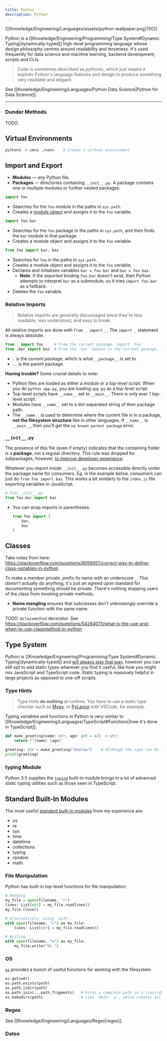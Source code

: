 ```yaml
---
title: Python
description: Python
---
```


![[Knowledge/Engineering/Languages/assets/python-wallpaper.png|700]]

Python is a [[Knowledge/Engineering/Programming/Type System#Dynamic Typing|dynamically-typed]] high-level programming language whose design philosophy centres around readability and terseness. It's used frequently for data science and machine learning, backend development, scripts and CLIs.

> Code is sometimes described as *pythonic*, which just means it exploits Python's language features and design to produce something very readable and elegant.

See [[Knowledge/Engineering/Languages/Python Data Science|Python for Data Science]].

---

### Dunder Methods
TODO.


## Virtual Environments

```bash
python3 -m venv ./venv    # Create a virtual environment 
```

## Import and Export
- **Modules** — any Python file.
- **Packages** — directories containing `__init__.py`. A package *contains* one or multiple modules or further nested packages.

```python
import foo
```
- Searches for the `foo` module in the paths in `sys.path`.
- Creates a [module object](https://github.com/python/cpython/blob/3.9/Objects/moduleobject.c) and assigns it to the `foo` variable.

```python
import foo.bar
```
- Searches for the `foo` package in the paths in `sys.path`, and then finds the `bar` module in that package.
- Creates a module object and assigns it to the `foo` variable. 

```python
from foo import bar, baz
```
- Searches for `foo` in the paths in `sys.path`.
- Creates a module object and assigns it to the `foo` variable. 
- Declares and initialises variables `bar = foo.bar` and `baz = foo.baz`.
    - **Note**: if the exported binding `foo.bar` doesn't exist, then Python attempts to interpret `bar` as a submodule, so it tries `import foo.bar` as a fallback.
- Deletes the `foo` variable.

### Relative Imports
> Relative imports are generally discouraged since they're less readable, less understood, and easy to break.

All relative imports are done with `from _ import _`. The `import _` statement is always absolute.
```python
from . import foo     # From the current package, import `foo`.
from .bar import baz  # From the `bar` module in the current package, import `baz`.
```
- `.` is the *current package*, which is what `__package__` is set to.
- `..` is the parent package.

**Having trouble?**
Some crucial details to note:
- Python files are loaded as either a *module* or a *top-level script*. When you do `python app.py`, you are loading `app.py` as a top-level script.
- Top-level scripts have `__name__` set to `__main__`. There is only ever 1 top-level script.
- Modules have `__name__` set to a dot-separated string of their package path.
- The `__name__` is used to determine where the current file is in a package, **not the filesystem structure** like in other languages. If `__name__` is `__main__`, then you'll get the `no known parent package` error.

### `__init__.py`
The presence of this file (even if empty) indicates that the containing folder is a **package**, not a regular directory. This rule was dropped for subpackages, however, [to improve developer experience](https://mail.python.org/pipermail/python-dev/2006-April/064400.html).

Whatever you import inside `__init__.py` becomes accessible directly under the package name for consumers. Eg. in the example below, consumers can just do `from foo import baz`. This works a bit similarly to the `index.js` file exporting variables in JavaScript.
```python
# foo/__init__.py
from foo.bar import baz
```



- You can wrap imports in parentheses.
    ```python
    from foo import (
        bar,
        baz
    )
    ```

## Classes

Take notes from here: https://stackoverflow.com/questions/9056957/correct-way-to-define-class-variables-in-python

To make a member private, prefix its name with an underscore `_`. This doesn't actually do anything, it's just an agreed upon standard for documenting something  should be private. There's nothing stopping users of the class from invoking private methods.
- **Name mangling** ensures that subclasses don't unknowingly override a private function with the same name.

TODO: `@classmethod` decorator. See https://stackoverflow.com/questions/54264073/what-is-the-use-and-when-to-use-classmethod-in-python

## Type System
Python is [[Knowledge/Engineering/Programming/Type System#Dynamic Typing|dynamically-typed]] and [will always stay that way](https://peps.python.org/pep-0484/#non-goals), however you can still opt to add static types wherever you find it useful, like how you might mix JavaScript and TypeScript code. Static typing is massively helpful in large projects as opposed to one-off scripts.

### Type Hints
> Type hints **do nothing** at runtime. You have to use a static type checker such as [Mypy](https://realpython.com/python-type-checking/), or [PyLance](https://marketplace.visualstudio.com/items?itemName=ms-python.vscode-pylance) with VSCode, for example.

Typing variables and functions in Python is very similar to [[Knowledge/Engineering/Languages/TypeScript#Functions|how it's done in TypeScript]]. 
```python
def make_greeting(name: str, age: int = 42) -> str:
    return f"{name} {age}"

greeting: str = make_greeting("Andrew")    # Although the type can be inferred, annotating the type is still great for documentation.
print(greeting)
```

### typing Module
Python 3.5 supplies the [`typing`](https://docs.python.org/3/library/typing.html) built-in module brings in a lot of advanced static typing utilities such as those seen in TypeScript. 

## Standard Built-In Modules
The most useful [standard built-in modules](https://docs.python.org/3/py-modindex.html)  from my experience are:
- os
- re
- sys
- time
- datetime
- collections
- typing
- random
- math

### File Manipulation
Python has built-in top-level functions for file manipulation:
```python
# Reading.
my_file = open(filename, "r")
lines: List[str] = my_file.readlines()
my_file.close()

# Alternatively, using `with`:
with open(filename, "r") as my_file:
    lines: List[str] = my_file.readlines()

# Writing.
with open(filename, "w") as my_file:
    my_file.write("Hi.")
```

### OS
[`os`](https://docs.python.org/3/library/os.html) provides a bunch of useful functions for working with the filesystem.
```python
os.getcwd()
os.path.exists(path)
os.path.isdir(path)
os.path.join(...path_fragments)   # Forms a complete path in a cross-OS way (since Windows uses backslash separators).
os.makedirs(path)                 # Like `mkdir -p`, which creates all non-existent directories along the path.
```

### Regex
See [[Knowledge/Engineering/Languages/Regex|regex]].

### Dates

